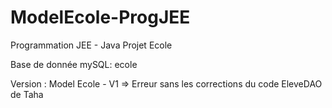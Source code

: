 # ModelEcole-ProgJEE

Programmation JEE - Java
Projet Ecole

Base de donnée mySQL: ecole

Version : 
Model Ecole - V1 => Erreur sans les corrections du code EleveDAO de Taha

